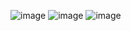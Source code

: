 ![image](https://github.com/user-attachments/assets/db481f45-e3af-4756-b977-2524796a727b)
![image](https://github.com/user-attachments/assets/7850c4ba-0eb6-40d5-853d-b3a27bc77184)
![image](https://github.com/user-attachments/assets/897ad1e9-3bd5-47b5-ae2e-bf8cc95074c1)
